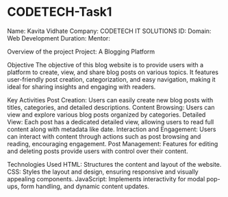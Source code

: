# CODETECH-Task1
Name: Kavita Vidhate
Company: CODETECH IT SOLUTIONS
ID:
Domain: Web Development
Duration: 
Mentor:

Overview of the project
Project: A Blogging Platform

Objective
The objective of this blog website is to provide users with a platform to create, view, and share blog posts on various topics. It features user-friendly post creation, categorization, and easy navigation, making it ideal for sharing insights and engaging with readers.

Key Activities 
Post Creation: Users can easily create new blog posts with titles, categories, and detailed descriptions.
Content Browsing: Users can view and explore various blog posts organized by categories.
Detailed View: Each post has a dedicated detailed view, allowing users to read full content along with metadata like date.
Interaction and Engagement: Users can interact with content through actions such as post browsing and reading, encouraging engagement.
Post Management: Features for editing and deleting posts provide users with control over their content.

Technologies Used
HTML: Structures the content and layout of the website.
CSS: Styles the layout and design, ensuring responsive and visually appealing components.
JavaScript: Implements interactivity for modal pop-ups, form handling, and dynamic content updates.

